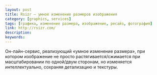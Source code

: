 ```yaml
---
layout: post
title: Rsizr — умное изменение размеров изображения
category: [graphics, services]
tags: [графика, изменение размера, изображение, ресайз, фотография]
link: http://rsizr.com/
description:
keywords:
---
```


<p>Он-лайн-сервис, реализующий «умное изменение размера», при котором изображение не просто растягивается/сжимается при масштабировании по одной/двум сторонам, но изменяется интеллектуально, сохраняя детализацию и текстуры.</p>
